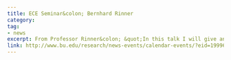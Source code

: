 ```yaml
---
title: ECE Seminar&colon; Bernhard Rinner
category: 
tag: 
- news
excerpt: From Professor Rinner&colon; &quot;In this talk I will give an overview of privacy challenges in visual data. I will then present selected key achievements from our ten years&apos; research in privacy-aware cameras. A key approach for privacy protection is to deteriorate the image quality of selected areas or entire frames. We have developed &quote;cartooning&quot as an onboard protection method which requires low computational resources and keeps the utility of the protected video high. In another research thread we have investigated adaptive privacy filters which modify the strength of the deterioration based on the captured scenes. I will conclude the talk by demonstrating our TrustEYE, an embedded smart camera which performs onboard privacy filtering and secures all delivered data with dedicated hardware.&quot;
link: http://www.bu.edu/research/news-events/calendar-events/?eid=199963
---
```

